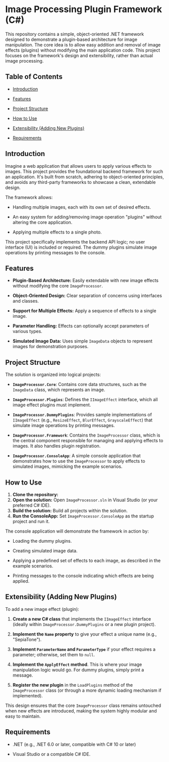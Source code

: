 # Image Processing Plugin Framework (C#)

This repository contains a simple, object-oriented .NET framework designed to demonstrate a plugin-based architecture for image manipulation. The core idea is to allow easy addition and removal of image effects (plugins) without modifying the main application code. This project focuses on the framework's design and extensibility, rather than actual image processing.

## Table of Contents

* [Introduction](#introduction)

* [Features](#features)

* [Project Structure](#project-structure)

* [How to Use](#how-to-use)

* [Extensibility (Adding New Plugins)](#extensibility-adding-new-plugins)

* [Requirements](#requirements)

## Introduction

Imagine a web application that allows users to apply various effects to images. This project provides the foundational backend framework for such an application. It's built from scratch, adhering to object-oriented principles, and avoids any third-party frameworks to showcase a clean, extendable design.

The framework allows:

* Handling multiple images, each with its own set of desired effects.

* An easy system for adding/removing image operation "plugins" without altering the core application.

* Applying multiple effects to a single photo.

This project specifically implements the backend API logic; no user interface (UI) is included or required. The dummy plugins simulate image operations by printing messages to the console.

## Features

* **Plugin-Based Architecture:** Easily extendable with new image effects without modifying the core `ImageProcessor`.

* **Object-Oriented Design:** Clear separation of concerns using interfaces and classes.

* **Support for Multiple Effects:** Apply a sequence of effects to a single image.

* **Parameter Handling:** Effects can optionally accept parameters of various types.

* **Simulated Image Data:** Uses simple `ImageData` objects to represent images for demonstration purposes.

## Project Structure

The solution is organized into logical projects:

* **`ImageProcessor.Core`**: Contains core data structures, such as the `ImageData` class, which represents an image.

* **`ImageProcessor.Plugins`**: Defines the `IImageEffect` interface, which all image effect plugins must implement.

* **`ImageProcessor.DummyPlugins`**: Provides sample implementations of `IImageEffect` (e.g., `ResizeEffect`, `BlurEffect`, `GrayscaleEffect`) that simulate image operations by printing messages.

* **`ImageProcessor.Framework`**: Contains the `ImageProcessor` class, which is the central component responsible for managing and applying effects to images. It also handles plugin registration.

* **`ImageProcessor.ConsoleApp`**: A simple console application that demonstrates how to use the `ImageProcessor` to apply effects to simulated images, mimicking the example scenarios.

## How to Use

1. **Clone the repository:**
2. **Open the solution:** Open `ImageProcessor.sln` in Visual Studio (or your preferred C# IDE).
3. **Build the solution:** Build all projects within the solution.
4. **Run the ConsoleApp:** Set `ImageProcessor.ConsoleApp` as the startup project and run it.

The console application will demonstrate the framework in action by:

* Loading the dummy plugins.

* Creating simulated image data.

* Applying a predefined set of effects to each image, as described in the example scenarios.

* Printing messages to the console indicating which effects are being applied.

## Extensibility (Adding New Plugins)

To add a new image effect (plugin):

1. **Create a new C# class** that implements the `IImageEffect` interface (ideally within `ImageProcessor.DummyPlugins` or a new plugin project).

2. **Implement the `Name` property** to give your effect a unique name (e.g., "SepiaTone").

3. **Implement `ParameterName` and `ParameterType`** if your effect requires a parameter; otherwise, set them to `null`.

4. **Implement the `ApplyEffect` method**. This is where your image manipulation logic would go. For dummy plugins, simply print a message.
5. **Register the new plugin** in the `LoadPlugins` method of the `ImageProcessor` class (or through a more dynamic loading mechanism if implemented).

This design ensures that the core `ImageProcessor` class remains untouched when new effects are introduced, making the system highly modular and easy to maintain.

## Requirements

* .NET (e.g., .NET 6.0 or later, compatible with C# 10 or later)

* Visual Studio or a compatible C# IDE.
